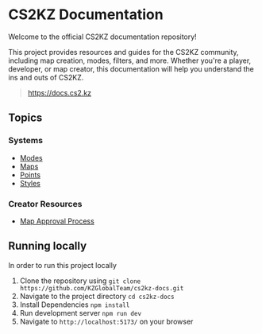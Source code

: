 # CS2KZ Documentation

Welcome to the official CS2KZ documentation repository! 

This project provides resources and guides for the CS2KZ community, including map creation, modes, filters, 
and more. Whether you're a player, developer, or map creator, this documentation will help you understand the ins and outs of CS2KZ.

> https://docs.cs2.kz

## Topics

### Systems
- [Modes](./docs/systems/modes.md)
- [Maps](./docs/systems/maps.md)
- [Points](./docs/systems/points.md)
- [Styles](./docs/systems/styles.md)

### Creator Resources

- [Map Approval Process](./docs/mapping/approval.md)

## Running locally

In order to run this project locally

1. Clone the repository using `git clone https://github.com/KZGlobalTeam/cs2kz-docs.git`
2. Navigate to the project directory `cd cs2kz-docs`
3. Install Dependencies `npm install`
4. Run development server `npm run dev`
5. Navigate to `http://localhost:5173/` on your browser
